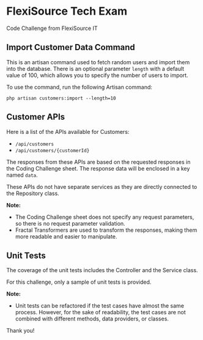 # FlexiSource Tech Exam
Code Challenge from FlexiSource IT

## Import Customer Data Command
This is an artisan command used to fetch random users and import them into the database. There is an optional parameter `length` with a default value of 100, which allows you to specify the number of users to import.

To use the command, run the following Artisan command:
```
php artisan customers:import --length=10
```

## Customer APIs
Here is a list of the APIs available for Customers:
- `/api/customers`
- `/api/customers/{customerId}`

The responses from these APIs are based on the requested responses in the Coding Challenge sheet. The response data will be enclosed in a key named `data`.

These APIs do not have separate services as they are directly connected to the Repository class.

**Note:**
- The Coding Challenge sheet does not specify any request parameters, so there is no request parameter validation.
- Fractal Transformers are used to transform the responses, making them more readable and easier to manipulate.

## Unit Tests
The coverage of the unit tests includes the Controller and the Service class.

For this challenge, only a sample of unit tests is provided.

**Note:**
- Unit tests can be refactored if the test cases have almost the same process. However, for the sake of readability, the test cases are not combined with different methods, data providers, or classes.

Thank you!
